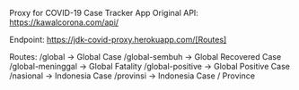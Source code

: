 Proxy for COVID-19 Case Tracker App
Original API: https://kawalcorona.com/api/

Endpoint:
https://jdk-covid-proxy.herokuapp.com/[Routes]

Routes:
/global -> Global Case
/global-sembuh -> Global Recovered Case
/global-meninggal -> Global Fatality
/global-positive -> Global Positive Case
/nasional -> Indonesia Case
/provinsi -> Indonesia Case / Province

